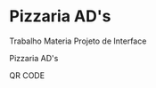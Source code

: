 # Pizzaria AD's
 Trabalho Materia Projeto de Interface 

<p>Pizzaria AD's </p><a href="./Trabalho Final 3/index.html"></a>
<p>QR CODE <a href=""></a>